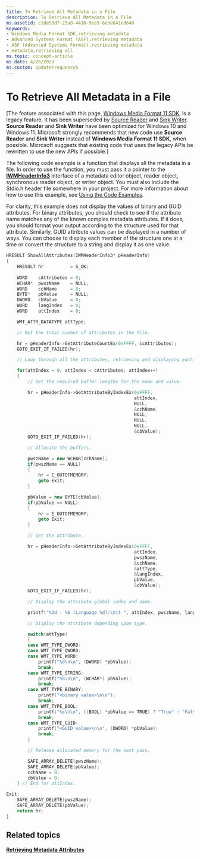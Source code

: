 ```yaml
---
title: To Retrieve All Metadata in a File
description: To Retrieve All Metadata in a File
ms.assetid: c1de58d7-25a8-4416-9ee9-6ebe641ed640
keywords:
- Windows Media Format SDK,retrieving metadata
- Advanced Systems Format (ASF),retrieving metadata
- ASF (Advanced Systems Format),retrieving metadata
- metadata,retrieving all
ms.topic: concept-article
ms.date: 4/26/2023
ms.custom: UpdateFrequency5
---
```


# To Retrieve All Metadata in a File

\[The feature associated with this page, [Windows Media Format 11 SDK](/windows/win32/wmformat/windows-media-format-11-sdk), is a legacy feature. It has been superseded by [Source Reader](/windows/win32/medfound/source-reader) and [Sink Writer](/windows/win32/medfound/sink-writer). **Source Reader** and **Sink Writer** have been optimized for Windows 10 and Windows 11. Microsoft strongly recommends that new code use **Source Reader** and **Sink Writer** instead of **Windows Media Format 11 SDK**, when possible. Microsoft suggests that existing code that uses the legacy APIs be rewritten to use the new APIs if possible.\]

The following code example is a function that displays all the metadata in a file. In order to use the function, you must pass it a pointer to the [**IWMHeaderInfo3**](/previous-versions/windows/desktop/api/wmsdkidl/nn-wmsdkidl-iwmheaderinfo3) interface of a metadata editor object, reader object, synchronous reader object, or writer object. You must also include the Stdio.h header file somewhere in your project. For more information about how to use this example, see [Using the Code Examples](using-the-code-examples.md).

For clarity, this example does not display the values of binary and GUID attributes. For binary attributes, you should check to see if the attribute name matches any of the known complex metadata attributes. If it does, you should format your output according to the structure used for that attribute. Similarly, GUID attribute values can be displayed in a number of ways. You can choose to display each member of the structure one at a time or convert the structure to a string and display it as one value.


```C++
HRESULT ShowAllAttributes(IWMHeaderInfo3* pHeaderInfo)
{
    HRESULT hr          = S_OK;
    
    WORD    cAttributes = 0;
    WCHAR*  pwszName    = NULL;
    WORD    cchName     = 0;
    BYTE*   pbValue     = NULL;
    DWORD   cbValue     = 0;
    WORD    langIndex   = 0;
    WORD    attIndex    = 0;

    WMT_ATTR_DATATYPE attType;

    // Get the total number of attributes in the file.

    hr = pHeaderInfo->GetAttributeCountEx(0xFFFF, &cAttributes);
    GOTO_EXIT_IF_FAILED(hr);

    // Loop through all the attributes, retrieving and displaying each.

    for(attIndex = 0; attIndex < cAttributes; attIndex++)
    {
        // Get the required buffer lengths for the name and value.

        hr = pHeaderInfo->GetAttributeByIndexEx(0xFFFF,
                                                attIndex,
                                                NULL,
                                                &cchName,
                                                NULL,
                                                NULL,
                                                NULL,
                                                &cbValue);
        GOTO_EXIT_IF_FAILED(hr);

        // Allocate the buffers.

        pwszName = new WCHAR[cchName];
        if(pwszName == NULL)
        {
            hr = E_OUTOFMEMORY;
            goto Exit;
        }

        pbValue = new BYTE[cbValue];
        if(pbValue == NULL)
        {
            hr = E_OUTOFMEMORY;
            goto Exit;
        }

        // Get the attribute.

        hr = pHeaderInfo->GetAttributeByIndexEx(0xFFFF,
                                                attIndex,
                                                pwszName,
                                                &cchName,
                                                &attType,
                                                &langIndex,
                                                pbValue,
                                                &cbValue);
        GOTO_EXIT_IF_FAILED(hr);

        // Display the attribute global index and name.

        printf("%3d - %S (Language %d):\n\t ", attIndex, pwszName, langIndex);

        // Display the attribute depending upon type.

        switch(attType)
        {
        case WMT_TYPE_DWORD:
        case WMT_TYPE_QWORD:
        case WMT_TYPE_WORD:
            printf("%d\n\n", (DWORD) *pbValue);
            break;
        case WMT_TYPE_STRING:
            printf("%S\n\n", (WCHAR*) pbValue);
            break;
        case WMT_TYPE_BINARY:
            printf("<binary value>\n\n");
            break;
        case WMT_TYPE_BOOL:
            printf("%s\n\n", ((BOOL) *pbValue == TRUE) ? "True" : "False");
            break;
        case WMT_TYPE_GUID:
            printf("<GUID value>\n\n", (DWORD) *pbValue);
            break;
        }

        // Release allocated memory for the next pass.

        SAFE_ARRAY_DELETE(pwszName);
        SAFE_ARRAY_DELETE(pbValue);
        cchName = 0;
        cbValue = 0;
    } // End for attIndex.

Exit:
    SAFE_ARRAY_DELETE(pwszName);
    SAFE_ARRAY_DELETE(pbValue);
    return hr;
}

```



## Related topics

<dl> <dt>

[**Retrieving Metadata Attributes**](retrieving-metadata-attributes.md)
</dt> </dl>

 

 




